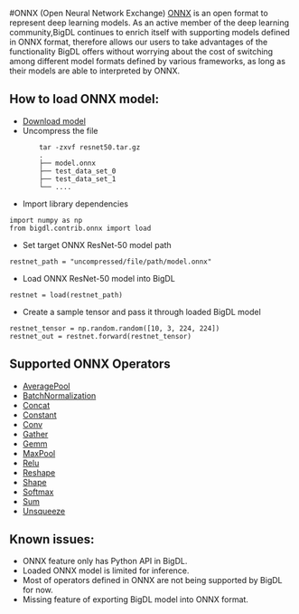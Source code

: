 #ONNX (Open Neural Network Exchange)
[ONNX](https://onnx.ai/) is an open format to represent deep learning models.
As an active member of the deep learning community,BigDL continues to enrich itself
with supporting models defined in ONNX format, therefore allows our users to take 
advantages of the functionality BigDL offers without worrying about the cost of switching
among different model formats defined by various frameworks, as long as their models are
able to interpreted by ONNX.

## How to load ONNX model:
  * [Download model](https://s3.amazonaws.com/download.onnx/models/opset_9/resnet50.tar.gz)
  * Uncompress the file
     ```
         tar -zxvf resnet50.tar.gz
         .
         ├── model.onnx
         ├── test_data_set_0
         ├── test_data_set_1
         └── ....
     ```
 * Import library dependencies
```
import numpy as np
from bigdl.contrib.onnx import load
```

 * Set target ONNX ResNet-50 model path
 ```
 restnet_path = "uncompressed/file/path/model.onnx"
 ```
   
 * Load ONNX ResNet-50 model into BigDL
 ```
 restnet = load(restnet_path)
 ```
 
 * Create a sample tensor and pass it through loaded BigDL model
 ```
 restnet_tensor = np.random.random([10, 3, 224, 224])   
 restnet_out = restnet.forward(restnet_tensor)
 ```
 
## Supported ONNX Operators
  * [AveragePool](https://github.com/onnx/onnx/blob/master/docs/Operators.md#AveragePool)
  * [BatchNormalization](https://github.com/onnx/onnx/blob/master/docs/Operators.md#BatchNormalization)
  * [Concat](https://github.com/onnx/onnx/blob/master/docs/Operators.md#Concat)
  * [Constant](https://github.com/onnx/onnx/blob/master/docs/Operators.md#Constant)
  * [Conv](https://github.com/onnx/onnx/blob/master/docs/Operators.md#Conv)
  * [Gather](https://github.com/onnx/onnx/blob/master/docs/Operators.md#Gather)
  * [Gemm](https://github.com/onnx/onnx/blob/master/docs/Operators.md#Gemm)
  * [MaxPool](https://github.com/onnx/onnx/blob/master/docs/Operators.md#MaxPool)
  * [Relu](https://github.com/onnx/onnx/blob/master/docs/Operators.md#Relu)
  * [Reshape](https://github.com/onnx/onnx/blob/master/docs/Operators.md#Reshape)
  * [Shape](https://github.com/onnx/onnx/blob/master/docs/Operators.md#Shape)
  * [Softmax](https://github.com/onnx/onnx/blob/master/docs/Operators.md#Softmax)
  * [Sum](https://github.com/onnx/onnx/blob/master/docs/Operators.md#Sum)
  * [Unsqueeze](https://github.com/onnx/onnx/blob/master/docs/Operators.md#Unsqueeze)
  
  
## Known issues:
  * ONNX feature only has Python API in BigDL.
  * Loaded ONNX model is limited for inference.
  * Most of operators defined in ONNX are not being supported by BigDL for now.
  * Missing feature of exporting BigDL model into ONNX format.

   